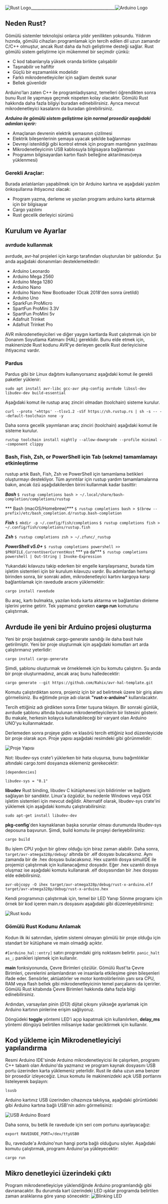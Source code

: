 ![Rust Logo](../images/rust_logo.png)__________________________________________![Arduino Logo](../images/arduino_logo.png)

## Neden Rust?

Gömülü sistemler teknolojisi onlarca yıldır yenilikten yoksundu. Yıldırım hızında, gömülü cihazları programlamak için tercih edilen dil uzun zamandır C/C++ olmuştur, ancak Rust daha da hızlı geliştirme desteği sağlar. Rust gömülü sistem geliştirme için mükemmel bir seçimdir çünkü: 

* C kod tabanlarıyla yüksek oranda birlikte çalışabilir 
* Taşınabilir ve hafiftir 
* Güçlü bir eşzamanlılık modelidir 
* Farklı mikrodenetleyiciler için sağlam destek sunar 
* Bellek güvenlidir 

Arduino'ları zaten C++ ile programladıysanız, temelleri öğrendikten sonra bunu Rust ile yapmaya geçmek nispeten kolay olacaktır. Gömülü Rust hakkında daha fazla bilgiyi buradan edinebilirsiniz. Ayrıca mevcut mikrodenetleyici kasalarını da buradan görebilirsiniz.

***Arduino ile gömülü sistem geliştirme için normal prosedür aşağıdaki adımları içerir:***

 * Amaçlanan devrenin elektrik şemasının çizilmesi 
 * Elektrik bileşenlerinin şemaya uyacak şekilde bağlanması 
 * Devreyi istenildiği gibi kontrol etmek için program mantığının yazılması 
 * Mikrodenetleyicinin USB kablosuyla bilgisayara bağlanması 
 * Programın bilgisayardan kartın flash belleğine aktarılması(veya yüklenmesi) 

### Gerekli Araçlar:
Burada anlatılanları yapabilmek için bir Arduino kartına ve aşağıdaki yazılım önkoşullarına ihtiyacınız olacak:

 * Program yazma, derleme ve yazılan programı arduino karta aktarmak için bir bilgisayar
 * Cargo yazılımı
 * Rust gecelik derleyici sürümü

## Kurulum ve Ayarlar

### avrdude kullanmak
 
avrdude, avr-hal projeleri için kargo tarafından oluşturulan bir şablondur. Şu anda aşağıdaki donanımları desteklemektedir:

 * Arduino Leonardo
 * Arduino Mega 2560
 * Arduino Mega 1280
 * Arduino Nano
 * Arduino Nano New Bootloader (Ocak 2018'den sonra üretildi)
 * Arduino Uno
 * SparkFun ProMicro
 * SpartFun ProMini 3.3V
 * SpartFun ProMini 5v
 * Adafruit Trinket
 * Adafruit Trinket Pro

AVR mikrodenetleyicileri ve diğer yaygın kartlarda Rust çalıştırmak için bir Donanım Soyutlama Katmanı (HAL) gereklidir. Bunu elde etmek için, makinenizde Rust kodunu AVR'ye derleyen gecelik Rust derleyicisine ihtiyacınız vardır. 

### Pardus

Pardus gibi bir Linux dağıtımı kullanıyorsanız aşağıdaki komut ile gerekli paketler yüklenir: 

`sudo apt install avr-libc gcc-avr pkg-config avrdude libssl-dev libudev-dev build-essential `

Aşağıdaki komut ile rustup araç zinciri olmadan (toolchain) sisteme kurulur.

`curl --proto '=https' --tlsv1.2 -sSf https://sh.rustup.rs | sh -s -- --default-toolchain none -y`

Daha sonra gecelik yayımlanan araç zinciri (toolchain) aşağıdaki komut ile sisteme kurulur.

`rustup toolchain install nightly --allow-downgrade --profile minimal --component clippy`


### Bash, Fish, Zsh, or PowerShell için Tab (sekme) tamamlamayı etkinleştirme

rustup artık Bash, Fish, Zsh ve PowerShell için tamamlama betikleri oluşturmayı destekliyor. Tüm ayrıntılar için rustup yardım tamamlamalarına bakın, ancak özü aşağıdakilerden birini kullanmak kadar basittir:

***Bash***
`$ rustup completions bash > ~/.local/share/bash-completion/completions/rustup`

*** Bash (macOS/Homebrew)***
`$ rustup completions bash > $(brew --prefix)/etc/bash_completion.d/rustup.bash-completion`

***Fish***
`$ mkdir -p ~/.config/fish/completions`
`$ rustup completions fish > ~/.config/fish/completions/rustup.fish`

***Zsh***
`$ rustup completions zsh > ~/.zfunc/_rustup`

***PowerShell v5.0+***
`$ rustup completions powershell >> $PROFILE.CurrentUserCurrentHost`
*** ya da***
`$ rustup completions powershell | Out-String | Invoke-Expression`


Yukarıdaki kılavuzu takip ederken bir engelle karşılaşırsanız, burada tüm işletim sistemleri için bir kurulum kılavuzu vardır. Bu adımlardan herhangi birinden sonra, bir sonraki adım, mikrodenetleyici kartını kargoya karşı bağlantılamak için ravedude aracını yüklemektir: 

`cargo install ravedude`

Bu araç, kartı bulmakta, yazılan kodu karta aktarma  ve bağlantıları dinleme işlerini yerine getirir. Tek yapmanız gereken **cargo run** komutunu çalıştırmak.


## Avrdude ile yeni bir Arduino projesi oluşturma

Yeni bir proje başlatmak cargo-generate sandığı ile daha basit hale getirilmiştir. Yeni bir proje oluşturmak için aşağıdaki komutları art arda çalıştırmanız yeterlidir:

`cargo install cargo-generate`

Şimdi, şablonu oluşturmak ve örneklemek için bu komutu çalıştırın. Şu anda bir proje oluşturmadınız, ancak araç bunu halledecektir:

`cargo generate --git https://github.com/Rahix/avr-hal-template.git`

Komutu çalıştırdıktan sonra, projeniz için bir ad belirtmek üzere bir giriş alanı görmelisiniz. Bu eğitimde proje adı olarak **"rust-x-arduino"** kullanılacaktır. 

Tercih ettiğiniz adı girdikten sonra Enter tuşuna tıklayın. Bir sonraki günlük, avrdude şablonu altında bulunan mikrodenetleyicilerin bir listesini gösterir. Bu makale, herkesin kolayca kullanabileceği bir varyant olan Arduino UNO'yu kullanmaktadır. 

Derlemeden sonra projeye gidin ve klasörü tercih ettiğiniz kod düzenleyicide bir proje olarak açın. Proje yapısı aşağıdaki resimdeki gibi görünmelidir:

![Proje Yapısı](../images/project-structure.png)

Not: libudev-sys crate'i yüklerken bir hata oluşursa, bunu bağımlılıklar altındaki cargo.toml dosyanıza eklemeniz gerekecektir:

`[dependencies]`

`libudev-sys = "0.1"`

**libudev** Rust binding, libudev C kütüphanesi için bildirimler ve bağlantı sağlayan bir sandıktır. Linux'a özgüdür, bu nedenle Windows veya OSX işletim sistemleri için mevcut değildir. Alternatif olarak, libudev-sys crate'ini yüklemek için aşağıdaki komutu çalıştırabilirsiniz:

`sudo apt-get install libudev-dev`

**pkg-config**'den kaynaklanan başka sorunlar olması durumunda libudev-sys deposuna başvurun. Şimdi, build komutu ile projeyi derleyebilirsiniz:

`cargo build`

Bu işlem CPU yoğun bir görev olduğu için biraz zaman alabilir. Daha sonra, `target/avr-atmega328p/debug/` altında bir .elf dosyası bulacaksınız. Aynı zamanda bir de .hex dosyası bulacaksınız. Hex uzantılı dosya simulIDE ile projemizi çalıştırmak için kullanacağımız dosyadır. Eğer .hex uzantılı dosya oluşmaz ise aşağıdaki komutu kullanarak .elf dosyasından bir .hex dosyası elde edebilirsiniz.

`avr-objcopy -O ihex target/avr-atmega328p/debug/rust-x-arduino.elf target/avr-atmega328p/debug/rust-x-arduino.hex`

Kendi programınızı çalıştırmak için, temel bir LED Yanıp Sönme programı için örnek bir kod içeren main.rs dosyasını aşağıdaki gibi düzenleyebilirsiniz:

![Rust kodu](../images/blink.png)

### Gömülü Rust Kodunu Anlamak
Kodun ilk iki satırından, işletim sistemi olmayan gömülü bir proje olduğu için standart bir kütüphane ve main olmadığı açıktır.
 
`#[arduino_hal::entry]` satırı programdaki giriş noktasını belirtir.  `panic_halt as_;` panikleri işlemek için kullanılır. 

**main** fonksiyonunda, Çevre Birimleri çözülür. Gömülü Rust'ta Çevre Birimleri, çevrelerini anlamlandıran ve insanlarla etkileşime giren bileşenleri ifade eder. Sensörler, aktüatörler ve motor kontrolörlerinin yanı sıra CPU, RAM veya flash bellek gibi mikrodenetleyicinin temel parçalarını da içerirler. Gömülü Rust kitabında Çevre Birimleri hakkında daha fazla bilgi edinebilirsiniz. 

Ardından, varsayılan pinin (_D13_) dijital çıkışını yükseğe ayarlamak için Arduino kartının pinlerine erişim sağlıyoruz. 

Döngüdeki **toggle** yöntemi LED'i açıp kapatmak için kullanılırken, **delay_ms** yöntemi döngüyü belirtilen milisaniye kadar geciktirmek için kullanılır.

## Kod yükleme için Mikrodenetleyiciyi yapılandırma
Resmi Arduino IDE'sinde Arduino mikrodenetleyicisi ile çalışırken, programı C++ tabanlı olan Arduino'da yazmanız ve program kaynak dosyasını USB portu üzerinden karta yüklemeniz yeterlidir. Rust ile daha uzun ama benzer bir prosedür izleyeceğiz. Linux komutu ile makinenizdeki açık USB portlarını listeleyerek başlayın: 

`lsusb`

Arduino kartınız USB üzerinden cihazınıza takılıysa, aşağıdaki görüntüdeki gibi Arduino kartına bağlı USB'nin adını görmelisiniz:

![USB Arduino Board](../images/usb-arduino-board.png)

Daha sonra, bu betik ile ravedude için seri com portunu ayarlayacağız:

`export RAVEDUDE_PORT=/dev/ttyUSB0`

Bu, ravedude'a Arduino'nun hangi porta bağlı olduğunu söyler. Aşağıdaki komutu çalıştırmak, programı Arduino'ya yükleyecektir:

`cargo run`

## Mikro denetleyici üzerindeki çıktı

Program mikrodenetleyiciye yüklendiğinde Arduino programlandığı gibi davranacaktır. Bu durumda kart üzerindeki LED ışıklar programda belirtilen zaman aralıklarına göre yanıp sönecektir:
![Blinking LED](../images/rust-arduino-uno-final-1.gif)

